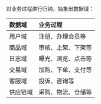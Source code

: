<!--
 * @Author              : Uncle Bean
 * @Date                : 2020-05-09 11:42:48
 * @LastEditors         : Uncle Bean
 * @LastEditTime        : 2020-05-09 18:06:03
 * @FilePath            : \DW\数仓建模\模型设计\数据域划分.md
 * @Description         : 
 -->

对业务过程进行归纳，抽象出数据域：

|数据域|业务过程|
|:-|:-|
|用户域|注册、办理会员等|
|商品域|审核、上架、下架等|
|日志域|曝光、浏览、点击等|
|交易域|加购、下单、支付等|
|客服域|投诉、咨询等|
|供应链域|采购、物流、仓储等|